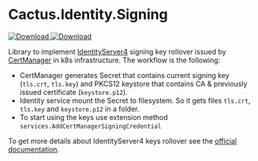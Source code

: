# Cactus.Identity.Signing
[ ![Download](https://travis-ci.com/CactusSoft/Cactus.Identity.Signing.svg?branch=develop) ](https://travis-ci.com/CactusSoft/Cactus.Identity.Signing)
[ ![Download](https://codecov.io/gh/CactusSoft/Cactus.Identity.Signing/graph/badge.svg) ](https://codecov.io/gh/CactusSoft/Cactus.Identity.Signing)

Library to implement [IdentityServer4](https://github.com/IdentityServer/IdentityServer4) signing key rollover issued by [CertManager](https://cert-manager.io/docs/) in k8s infrastructure.
The workflow is the following:
- CertManager generates Secret that contains current signing key (`tls.crt`, `tls.key`) and PKCS12 keystore that contains CA & previously issued certificate (`keystore.p12`).
- Identity service mount the Secret to filesystem. So it gets files `tls.crt`, `tls.key` and `keystore.p12` in a folder.
- To start using the keys use extension method `services.AddCertManagerSigningCredential`   

To get more details about IdentityServer4 keys rollover see the [official documentation](https://docs.identityserver.io/en/latest/topics/crypto.html).
